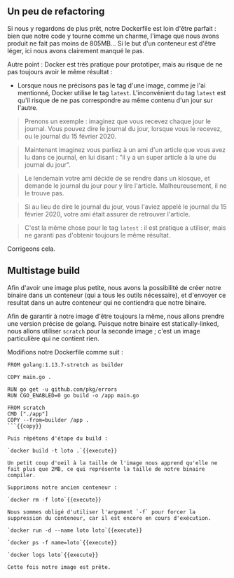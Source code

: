 ## Un peu de refactoring

Si nous y regardons de plus prêt, notre Dockerfile est loin d'être parfait : bien que notre code y tourne comme un charme, l'image que nous avons produit ne fait pas moins de 805MB... Si le but d'un conteneur est d'être léger, ici nous avons clairement manqué le pas.

Autre point : Docker est très pratique pour prototiper, mais au risque de ne pas toujours avoir le même résultat :

- Lorsque nous ne précisons pas le tag d'une image, comme je l'ai mentionné, Docker utilise le tag `latest`. L'inconvénient du tag `latest` est qu'il risque de ne pas correspondre au même contenu d'un jour sur l'autre.

> Prenons un exemple : imaginez que vous recevez chaque jour le journal. Vous pouvez dire le journal du jour, lorsque vous le recevez, ou le journal du 15 février 2020.

> Maintenant imaginez vous parliez à un ami d'un article que vous avez lu dans ce journal, en lui disant : "il y a un super article à la une du journal du jour".

> Le lendemain votre ami décide de se rendre dans un kiosque, et demande le journal du jour pour y lire l'article. Malheureusement, il ne le trouve pas.

> Si au lieu de dire le journal du jour, vous l'aviez appelé le journal du 15 février 2020, votre ami était assurer de retrouver l'article.

> C'est la même chose pour le tag `latest` : il est pratique a utiliser, mais ne garanti pas d'obtenir toujours le même résultat.

Corrigeons cela.

## Multistage build

Afin d'avoir une image plus petite, nous avons la possibilité de créer notre binaire dans un conteneur (qui a tous les outils nécessaire), et d'envoyer ce resultat dans un autre conteneur qui ne contiendra que notre binaire.

Afin de garantir à notre image d'être toujours la même, nous allons prendre une version précise de golang. Puisque notre binaire est statically-linked, nous allons utiliser `scratch` pour la seconde image ; c'est un image particulière qui ne contient rien.

Modifions notre Dockerfile comme suit :

```
FROM golang:1.13.7-stretch as builder

COPY main.go .

RUN go get -u github.com/pkg/errors
RUN CGO_ENABLED=0 go build -o /app main.go

FROM scratch
CMD ["./app"]
COPY --from=builder /app .
```{{copy}}

Puis répétons d'étape du build :

`docker build -t loto .`{{execute}}

Un petit coup d'oeil à la taille de l'image nous apprend qu'elle ne fait plus que 2MB, ce qui représente la taille de notre binaire compiler.

Supprimons notre ancien conteneur :

`docker rm -f loto`{{execute}}

Nous sommes obligé d'utiliser l'argument `-f` pour forcer la suppression du conteneur, car il est encore en cours d'exécution.

`docker run -d --name loto loto`{{execute}}

`docker ps -f name=loto`{{execute}}

`docker logs loto`{{execute}}

Cette fois notre image est prête.
